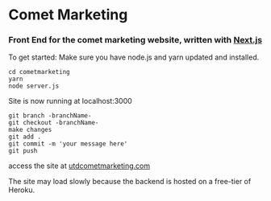 # Comet Marketing
### Front End for the comet marketing website, written with [Next.js](https://nextjs.org/)

To get started: 
Make sure you have node.js and yarn updated and installed.
```git clone https://github.com/almadireddy/cometmarketing
cd cometmarketing
yarn
node server.js 
```
Site is now running at localhost:3000

```
git branch -branchName-
git checkout -branchName-
make changes
git add .
git commit -m 'your message here'
git push 
```

access the site at [utdcometmarketing.com](https://utdcometmarketing.com)

The site may load slowly because the backend is hosted on a free-tier of Heroku.
